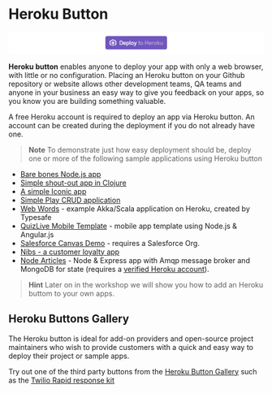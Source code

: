 # Heroku Button

![Heroku Button - Deploy to Heroku](../images/heroku-button-deploy-to-heroku.png)

  **Heroku button** enables anyone to deploy your app with only a web browser, with little or no configuration. Placing an Heroku button on your Github repository or website allows other development teams, QA teams and anyone in your business an easy way to give you feedback on your apps, so you know you are building something valuable.

  A free Heroku account is required to deploy an app via Heroku button. An account can be created during the deployment if you do not already have one.

> **Note** To demonstrate just how easy deployment should be, deploy one or more of the following sample applications using Heroku button

  * [Bare bones Node.js app](https://github.com/heroku/button-sample)
  * [Simple shout-out app in Clojure](https://github.com/jr0cket/shouter)
  * [A simple Iconic app](https://github.com/driftyco/ionic-heroku-button)
  * [Simple Play CRUD application](https://github.com/mkbehbehani/play-heroku-seed)
  * [Web Words](https://github.com/typesafehub/webwords) - example Akka/Scala application on Heroku, created by Typesafe
  * [QuizLive Mobile Template](https://github.com/heroku/mobile-template1) - mobile app template using Node.js & Angular.js
  * [Salesforce Canvas Demo](https://github.com/ccoenraets/salesforce-canvas-demo) - requires a Salesforce Org.
  * [Nibs - a customer loyalty app](https://github.com/heroku/nibs)
  * [Node Articles](https://github.com/heroku-examples/node-articles-nlp) - Node & Express app with Amqp message broker and MongoDB for state (requires a [verified Heroku account](https://heroku.com/verify)).

> **Hint** Later on in the workshop we will show you how to add an Heroku buttom to your own apps.

## Heroku Buttons Gallery

  The Heroku button is ideal for add-on providers and open-source project maintainers who wish to provide customers with a quick and easy way to deploy their project or sample apps.

  Try out one of the third party buttons from the [Heroku Button Gallery](https://buttons.heroku.com/) such as the [Twilio Rapid response kit](https://github.com/Twilio-org/rapid-response-kit#heroku)
